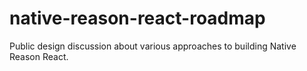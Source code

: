# native-reason-react-roadmap
Public design discussion about various approaches to building Native Reason React.
